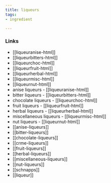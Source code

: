 ```yaml
---
title: liqueurs
tags:
- ingredient

---
```



### Links

* [[liqueuranise-html]]
* [[liqueurbitters-html]]
* [[liqueurchoc-html]]
* [[liqueurfruit-html]]
* [[liqueurherbal-html]]
* [[liqueurmisc-html]]
* [[liqueurnut-html]]
* anise liqueurs - [[liqueuranise-html]]
* bitter liqueurs - [[liqueurbitters-html]]
* chocolate liqueurs - [[liqueurchoc-html]]
* fruit liqueurs - [[liqueurfruit-html]]
* herbal liqueurs - [[liqueurherbal-html]]
* miscellaneous liqueurs - [[liqueurmisc-html]]
* nut liqueurs - [[liqueurnut-html]]
* [[anise-liqueurs]]
* [[bitter-liqueurs]]
* [[chocolate-liqueurs]]
* [[crme-liqueurs]]
* [[fruit-liqueurs]]
* [[herbal-liqueurs]]
* [[miscellaneous-liqueurs]]
* [[nut-liqueurs]]
* [[schnapps]]
* [[liqueur]]
